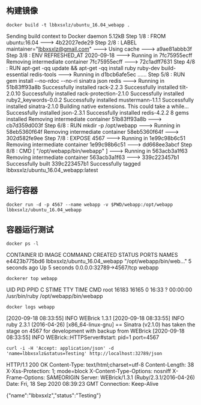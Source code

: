 ## 构建镜像
```
docker build -t lbbxsxlz/ubuntu_16.04_webapp .
```
Sending build context to Docker daemon   5.12kB
Step 1/8 : FROM ubuntu:16.04
 ---> 4b22027ede29
Step 2/8 : LABEL maintainer="lbbxsxlz@gmail.com"
 ---> Using cache
 ---> a9ae81abbb3f
Step 3/8 : ENV REFRESHED_AT 2020-09-18
 ---> Running in 7fc75955ecff
Removing intermediate container 7fc75955ecff
 ---> 72c1adff7631
Step 4/8 : RUN apt-get -qq update && apt-get -qq install ruby ruby-dev build-essential redis-tools
 ---> Running in d1bcb6afe5ec
......
Step 5/8 : RUN gem install --no-rdoc --no-ri sinatra json redis
 ---> Running in 51b83ff93a8b
Successfully installed rack-2.2.3
Successfully installed tilt-2.0.10
Successfully installed rack-protection-2.1.0
Successfully installed ruby2_keywords-0.0.2
Successfully installed mustermann-1.1.1
Successfully installed sinatra-2.1.0
Building native extensions.  This could take a while...
Successfully installed json-2.3.1
Successfully installed redis-4.2.2
8 gems installed
Removing intermediate container 51b83ff93a8b
 ---> cb7d359d003f
Step 6/8 : RUN mkdir -p /opt/webapp
 ---> Running in 58eb5360f64f
Removing intermediate container 58eb5360f64f
 ---> 302d582fe9ee
Step 7/8 : EXPOSE 4567
 ---> Running in 1e99c98b6c51
Removing intermediate container 1e99c98b6c51
 ---> dd668ee3abcf
Step 8/8 : CMD [ "/opt/webapp/bin/webapp" ]
 ---> Running in 563acb3a1f63
Removing intermediate container 563acb3a1f63
 ---> 339c223457b1
Successfully built 339c223457b1
Successfully tagged lbbxsxlz/ubuntu_16.04_webapp:latest

## 运行容器
```
docker run -d -p 4567 --name webapp -v $PWD/webapp:/opt/webapp lbbxsxlz/ubuntu_16.04_webapp 
```

## 容器运行测试
```
docker ps -l
```
CONTAINER ID        IMAGE                          COMMAND                  CREATED             STATUS              PORTS                     NAMES
e4423b775bd6        lbbxsxlz/ubuntu_16.04_webapp   "/opt/webapp/bin/web…"   5 seconds ago       Up 5 seconds        0.0.0.0:32789->4567/tcp   webapp
```
dockerer top webapp
```
UID                 PID                 PPID                C                   STIME               TTY                 TIME                CMD
root                16183               16165               0                   16:33               ?                   00:00:00            /usr/bin/ruby /opt/webapp/bin/webapp

```
docker logs webapp
```
[2020-09-18 08:33:55] INFO  WEBrick 1.3.1
[2020-09-18 08:33:55] INFO  ruby 2.3.1 (2016-04-26) [x86_64-linux-gnu]
== Sinatra (v2.1.0) has taken the stage on 4567 for development with backup from WEBrick
[2020-09-18 08:33:55] INFO  WEBrick::HTTPServer#start: pid=1 port=4567
```
curl -i -H 'Accept: application/json' -d 'name=lbbxsxlz&status=Testing' http://localhost:32789/json
```
HTTP/1.1 200 OK 
Content-Type: text/html;charset=utf-8
Content-Length: 38
X-Xss-Protection: 1; mode=block
X-Content-Type-Options: nosniff
X-Frame-Options: SAMEORIGIN
Server: WEBrick/1.3.1 (Ruby/2.3.1/2016-04-26)
Date: Fri, 18 Sep 2020 08:39:23 GMT
Connection: Keep-Alive

{"name":"lbbxsxlz","status":"Testing"}


